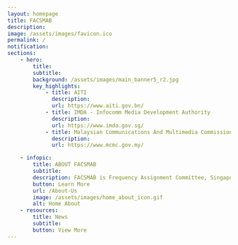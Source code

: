 ```yaml
---
layout: homepage
title: FACSMAB
description: 
image: /assets/images/favicon.ico
permalink: /
notification: 
sections:
    - hero:
        title: 
        subtitle: 
        background: /assets/images/main_banner5_r2.jpg
        key_highlights:
            - title: AITI
              description: 
              url: https://www.aiti.gov.bn/
            - title: IMDA - Infocomm Media Development Authority
              description: 
              url: https://www.imda.gov.sg/
            - title: Malaysian Communications And Multimedia Commission (MCMC) | Suruhanjaya Komunikasi dan Multimedia Malaysia (SKMM) - Home
              description: 
              url: https://www.mcmc.gov.my/

    - infopic:
        title: ABOUT FACSMAB
        subtitle: 
        description: FACSMAB is Frequency Assignment Committee, Singapore, Malaysia And Brunei Darussalam. The objective of the committee is to manage coordination of radio spectrum at the border areas of Brunei Darussalam, Malaysia and Singapore since 1948.</br>FACSMAB was established since 1948 to deal with the day-to-day civil & service frequency assignments in South East Asia, within the sphere of the British Governor General. The constitutions and memberships of FACSMAB underwent several changes with the withdrawal of the British Forces in 1959, the formation of Malaysia in 1963 and Singapore’s independence in 1965.
        button: Learn More
        url: /About-Us
        image: /assets/images/home_about_icon.gif
        alt: Home About
    - resources:
        title: News
        subtitle:
        button: View More
---
```


